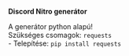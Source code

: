 **Discord Nitro generátor**

A generátor python alapú!<br/>
Szükséges csomagok: `requests`<br/>
    - Telepítése: `pip install requests`
